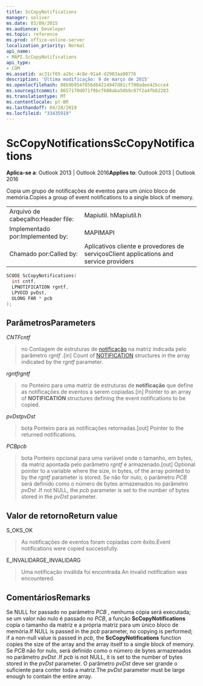 ```yaml
---
title: ScCopyNotifications
manager: soliver
ms.date: 03/09/2015
ms.audience: Developer
ms.topic: reference
ms.prod: office-online-server
localization_priority: Normal
api_name:
- MAPI.ScCopyNotifications
api_type:
- COM
ms.assetid: ac31cf65-a2bc-4c8e-91a4-d2903aa98776
description: 'Última modificação: 9 de março de 2015'
ms.openlocfilehash: 08b9b954f856d64214947d81cf700adee42bcce4
ms.sourcegitcommit: 8657170d071f9bcf680aba50b9c07f2a4fb82283
ms.translationtype: MT
ms.contentlocale: pt-BR
ms.lasthandoff: 04/28/2019
ms.locfileid: "33435919"
---
```

# <a name="sccopynotifications"></a><span data-ttu-id="67dc7-103">ScCopyNotifications</span><span class="sxs-lookup"><span data-stu-id="67dc7-103">ScCopyNotifications</span></span>

  
  
<span data-ttu-id="67dc7-104">**Aplica-se a**: Outlook 2013 | Outlook 2016</span><span class="sxs-lookup"><span data-stu-id="67dc7-104">**Applies to**: Outlook 2013 | Outlook 2016</span></span> 
  
<span data-ttu-id="67dc7-105">Copia um grupo de notificações de eventos para um único bloco de memória.</span><span class="sxs-lookup"><span data-stu-id="67dc7-105">Copies a group of event notifications to a single block of memory.</span></span> 
  
|||
|:-----|:-----|
|<span data-ttu-id="67dc7-106">Arquivo de cabeçalho:</span><span class="sxs-lookup"><span data-stu-id="67dc7-106">Header file:</span></span>  <br/> |<span data-ttu-id="67dc7-107">Mapiutil. h</span><span class="sxs-lookup"><span data-stu-id="67dc7-107">Mapiutil.h</span></span>  <br/> |
|<span data-ttu-id="67dc7-108">Implementado por:</span><span class="sxs-lookup"><span data-stu-id="67dc7-108">Implemented by:</span></span>  <br/> |<span data-ttu-id="67dc7-109">MAPI</span><span class="sxs-lookup"><span data-stu-id="67dc7-109">MAPI</span></span>  <br/> |
|<span data-ttu-id="67dc7-110">Chamado por:</span><span class="sxs-lookup"><span data-stu-id="67dc7-110">Called by:</span></span>  <br/> |<span data-ttu-id="67dc7-111">Aplicativos cliente e provedores de serviços</span><span class="sxs-lookup"><span data-stu-id="67dc7-111">Client applications and service providers</span></span>  <br/> |
   
```cpp
SCODE ScCopyNotifications(
  int cntf,
  LPNOTIFICATION rgntf,
  LPVOID pvDst,
  ULONG FAR * pcb
);
```

## <a name="parameters"></a><span data-ttu-id="67dc7-112">Parâmetros</span><span class="sxs-lookup"><span data-stu-id="67dc7-112">Parameters</span></span>

 <span data-ttu-id="67dc7-113">_CNTF_</span><span class="sxs-lookup"><span data-stu-id="67dc7-113">_cntf_</span></span>
  
> <span data-ttu-id="67dc7-114">no Contagem de estruturas de [notificação](notification.md) na matriz indicada pelo parâmetro _rgntf_ .</span><span class="sxs-lookup"><span data-stu-id="67dc7-114">[in] Count of [NOTIFICATION](notification.md) structures in the array indicated by the  _rgntf_ parameter.</span></span> 
    
 <span data-ttu-id="67dc7-115">_rgntf_</span><span class="sxs-lookup"><span data-stu-id="67dc7-115">_rgntf_</span></span>
  
> <span data-ttu-id="67dc7-116">no Ponteiro para uma matriz de estruturas de **notificação** que define as notificações de eventos a serem copiadas.</span><span class="sxs-lookup"><span data-stu-id="67dc7-116">[in] Pointer to an array of **NOTIFICATION** structures defining the event notifications to be copied.</span></span> 
    
 <span data-ttu-id="67dc7-117">_pvDst_</span><span class="sxs-lookup"><span data-stu-id="67dc7-117">_pvDst_</span></span>
  
> <span data-ttu-id="67dc7-118">bota Ponteiro para as notificações retornadas.</span><span class="sxs-lookup"><span data-stu-id="67dc7-118">[out] Pointer to the returned notifications.</span></span> 
    
 <span data-ttu-id="67dc7-119">_PCB_</span><span class="sxs-lookup"><span data-stu-id="67dc7-119">_pcb_</span></span>
  
> <span data-ttu-id="67dc7-120">bota Ponteiro opcional para uma variável onde o tamanho, em bytes, da matriz apontada pelo parâmetro _rgntf_ é armazenado.</span><span class="sxs-lookup"><span data-stu-id="67dc7-120">[out] Optional pointer to a variable where the size, in bytes, of the array pointed to by the  _rgntf_ parameter is stored.</span></span> <span data-ttu-id="67dc7-121">Se não for nulo, o parâmetro _PCB_ será definido como o número de bytes armazenados no parâmetro _pvDst_ .</span><span class="sxs-lookup"><span data-stu-id="67dc7-121">If not NULL, the  _pcb_ parameter is set to the number of bytes stored in the  _pvDst_ parameter.</span></span> 
    
## <a name="return-value"></a><span data-ttu-id="67dc7-122">Valor de retorno</span><span class="sxs-lookup"><span data-stu-id="67dc7-122">Return value</span></span>

<span data-ttu-id="67dc7-123">S_OK</span><span class="sxs-lookup"><span data-stu-id="67dc7-123">S_OK</span></span>
  
> <span data-ttu-id="67dc7-124">As notificações de eventos foram copiadas com êxito.</span><span class="sxs-lookup"><span data-stu-id="67dc7-124">Event notifications were copied successfully.</span></span>
    
<span data-ttu-id="67dc7-125">E_INVALIDARG</span><span class="sxs-lookup"><span data-stu-id="67dc7-125">E_INVALIDARG</span></span>
  
> <span data-ttu-id="67dc7-126">Uma notificação inválida foi encontrada.</span><span class="sxs-lookup"><span data-stu-id="67dc7-126">An invalid notification was encountered.</span></span>
    
## <a name="remarks"></a><span data-ttu-id="67dc7-127">Comentários</span><span class="sxs-lookup"><span data-stu-id="67dc7-127">Remarks</span></span>

<span data-ttu-id="67dc7-128">Se NULL for passado no parâmetro _PCB_ , nenhuma cópia será executada; se um valor não nulo é passado no _PCB_, a função **ScCopyNotifications** copia o tamanho da matriz e a própria matriz para um único bloco de memória.</span><span class="sxs-lookup"><span data-stu-id="67dc7-128">If NULL is passed in the  _pcb_ parameter, no copying is performed; if a non-null value is passed in  _pcb_, the **ScCopyNotifications** function copies the size of the array and the array itself to a single block of memory.</span></span> <span data-ttu-id="67dc7-129">Se _PCB_ não for nulo, será definido como o número de bytes armazenados no parâmetro _pvDst_ .</span><span class="sxs-lookup"><span data-stu-id="67dc7-129">If  _pcb_ is not NULL, it is set to the number of bytes stored in the  _pvDst_ parameter.</span></span> <span data-ttu-id="67dc7-130">O parâmetro _pvDst_ deve ser grande o suficiente para conter toda a matriz.</span><span class="sxs-lookup"><span data-stu-id="67dc7-130">The  _pvDst_ parameter must be large enough to contain the entire array.</span></span> 
  

